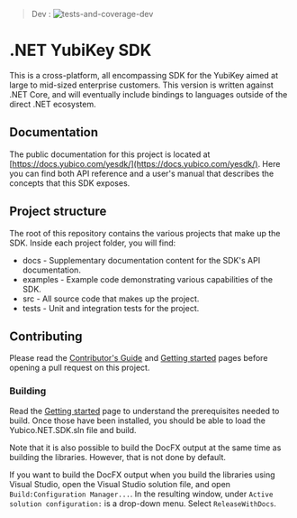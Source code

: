 <!-- Copyright 2021 Yubico AB

Licensed under the Apache License, Version 2.0 (the "License");
you may not use this file except in compliance with the License.
You may obtain a copy of the License at

    http://www.apache.org/licenses/LICENSE-2.0

Unless required by applicable law or agreed to in writing, software
distributed under the License is distributed on an "AS IS" BASIS,
WITHOUT WARRANTIES OR CONDITIONS OF ANY KIND, either express or implied.
See the License for the specific language governing permissions and
limitations under the License. -->

> Dev : ![tests-and-coverage-dev](https://github.com/Yubico/Yubico.NET.SDK/actions/workflows/test-and-cover.yml/badge.svg?branch=develop)  

# .NET YubiKey SDK

This is a cross-platform, all encompassing SDK for the YubiKey aimed at large to mid-sized enterprise
customers. This version is written against .NET Core, and will eventually include bindings to languages
outside of the direct .NET ecosystem.

## Documentation

The public documentation for this project is located at [https://docs.yubico.com/yesdk/](https://docs.yubico.com/yesdk/).
Here you can find both API reference and a user's manual that describes the concepts that this SDK exposes.

## Project structure

The root of this repository contains the various projects that make up the SDK. Inside each project
folder, you will find:

- docs - Supplementary documentation content for the SDK's API documentation.
- examples - Example code demonstrating various capabilities of the SDK.
- src - All source code that makes up the project.
- tests - Unit and integration tests for the project.

## Contributing

Please read the [Contributor's Guide](./CONTRIBUTING.md) and [Getting started](./contributordocs/getting-started.md)
pages before opening a pull request on this project.

### Building

Read the [Getting started](./contributordocs/getting-started.md) page to understand the prerequisites needed
to build. Once those have been installed, you should be able to load the Yubico.NET.SDK.sln file and build.

Note that it is also possible to build the DocFX output at the same time as building the libraries. However,
that is not done by default.

If you want to build the DocFX output when you build the libraries using Visual Studio, open the Visual
Studio solution file, and open `Build:Configuration Manager...`. In the resulting window, under
`Active solution configuration:` is a drop-down menu. Select `ReleaseWithDocs`.
